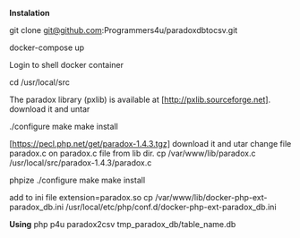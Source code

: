 **Instalation**

git clone git@github.com:Programmers4u/paradoxdbtocsv.git

docker-compose up

Login to shell docker container

cd /usr/local/src

The paradox library (pxlib) is available at  [http://pxlib.sourceforge.net].
download it and untar

./configure
make
make install

[https://pecl.php.net/get/paradox-1.4.3.tgz]
download it and utar
change file paradox.c on paradox.c file from lib dir.
cp /var/www/lib/paradox.c /usr/local/src/paradox-1.4.3/paradox.c

phpize
./configure
make
make install

add to ini file extension=paradox.so
cp /var/www/lib/docker-php-ext-paradox_db.ini /usr/local/etc/php/conf.d/docker-php-ext-paradox_db.ini

**Using**
php p4u paradox2csv tmp_paradox_db/table_name.db
